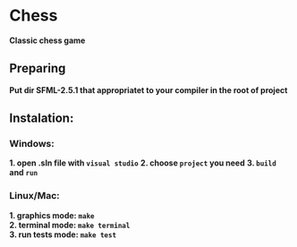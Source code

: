 # Chess
**Classic chess game**

## Preparing
**Put dir SFML-2.5.1 that appropriatet to your compiler in the root of project**

## Instalation:
### Windows:
**1. open .sln file with `visual studio`**
**2. choose `project` you need**
**3. `build` and `run`**

### Linux/Mac:
**1. graphics mode: `make`**\
**2. terminal mode: `make terminal`**\
**3. run tests mode: `make test`**
